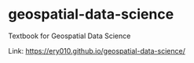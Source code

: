 # geospatial-data-science
Textbook for Geospatial Data Science

Link: https://ery010.github.io/geospatial-data-science/
